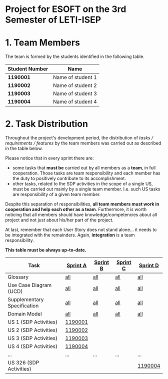 # Project for ESOFT on the 3rd Semester of LETI-ISEP 

# 1. Team Members

The team is formed by the students identified in the following table. 

| Student Number	| Name |
|--------------|----------------------------|
| **1190001**  | Name of student 1          |
| **1190002**  | Name of student 2          |
| **1190003**  | Name of student 3          |
| **1190004**  | Name of student 4          |


# 2. Task Distribution ###

Throughout the project's development period, the distribution of _tasks / requirements / features_ by the team members was carried out as described in the table below. 

Please notice that in every sprint there are:
- some tasks that **must be** carried out by all members as a **team**, in full cooperation. Those tasks are team responsibility and each member has the duty to positively contribute to its accomplishment.
- other tasks, related to the SDP activities in the scope of a single US, must be carried out mainly by a single team member. I.e. such US tasks are responsibility of a given team member.

Despite this separation of responsibilities, **all team members must work in cooperation and help each other as a team**.
Furthermore, it is worth noticing that all members should have knowledge/competencies about all project and not just about his/her part of the project.  

At last, remember that each User Story does not stand alone... it needs to be integrated with the remainders. Again, **integration** is a team responsibility.

**This table must be always up-to-date.**

| Task                      | [Sprint A](SprintA/README.md) | [Sprint B](SprintB/README.md) | [Sprint C](SprintC/README.md) |  [Sprint D](SprintD/README.md) |
|-----------------------------|------------|------------|------------|------------|
| Glossary  |  [all](SprintA/Glossary.md)   |   [all](SprintB/Glossary.md)  |   [all](SprintC/Glossary.md)  | [all](SprintD/Glossary.md)  |
| Use Case Diagram (UCD)  |  [all](SprintA/UCD.md)   |   [all](SprintB/UCD.md)  |   [all](SprintC/UCD.md)  | [all](SprintD/UCD.md)  |
| Supplementary Specification   |  [all](SprintA/FURPS.md)   |   [all](SprintB/FURPS.md)  |   [all](SprintC/FURPS.md)  | [all](SprintD/FURPS.md)  |
| Domain Model  |  [all](SprintA/DM.md)   |   [all](SprintB/DM.md)  |   [all](SprintC/DM.md)  | [all](SprintD/DM.md)  |
| US 1 (SDP Activities)  |  [1190001](SprintA/US01/US1.md)   |    |   |  |
| US 2 (SDP Activities)  |  [1190002](SprintA/US02/US2.md)   |    |   |  |
| US 3 (SDP Activities)  |  [1190003](SprintA/US03/US3.md)   |    |   |  |
| US 4 (SDP Activities)  |  [1190004](SprintA/US04/US4.md)   |    |   |  |
| ...  |  ...   | ...   | ...  | ... |
| US 326 (SDP Activities)  |    |    |   | [1190004](SprintA/US326/US326.md) |

